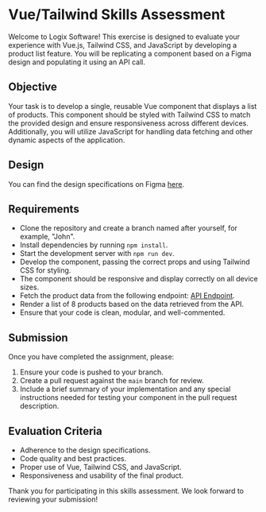 # Vue/Tailwind Skills Assessment

Welcome to Logix Software! This exercise is designed to evaluate your experience with Vue.js, Tailwind CSS, and JavaScript by developing a product list feature. You will be replicating a component based on a Figma design and populating it using an API call.

## Objective

Your task is to develop a single, reusable Vue component that displays a list of products. This component should be styled with Tailwind CSS to match the provided design and ensure responsiveness across different devices. Additionally, you will utilize JavaScript for handling data fetching and other dynamic aspects of the application.

## Design

You can find the design specifications on Figma [here](https://www.figma.com/file/pQ1ORfW4l0cUgHCoex0HU6/eCommerce-Website-%7C-Web-Page-Design-%7C-UI-KIT-%7C-Interior-Landing-Page-(Community)?type=design&node-id=117-394&mode=design&t=hKcZMxD53M2Eb3Cv-4).

## Requirements

- Clone the repository and create a branch named after yourself, for example, "John".
- Install dependencies by running `npm install`.
- Start the development server with `npm run dev`.
- Develop the component, passing the correct props and using Tailwind CSS for styling.
- The component should be responsive and display correctly on all device sizes.
- Fetch the product data from the following endpoint: [API Endpoint](https://dummyjson.com/products).
- Render a list of 8 products based on the data retrieved from the API.
- Ensure that your code is clean, modular, and well-commented.

## Submission

Once you have completed the assignment, please:
1. Ensure your code is pushed to your branch.
2. Create a pull request against the `main` branch for review.
3. Include a brief summary of your implementation and any special instructions needed for testing your component in the pull request description.

## Evaluation Criteria

- Adherence to the design specifications.
- Code quality and best practices.
- Proper use of Vue, Tailwind CSS, and JavaScript.
- Responsiveness and usability of the final product.

Thank you for participating in this skills assessment. We look forward to reviewing your submission!
